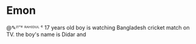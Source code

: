 # Emon
@✎ᴵᵀ'ᶻ ᴿᴬᴴᴵᴰᵁᴸ ᶜ 17 years old boy is watching Bangladesh cricket match on TV. the boy's name is Didar and
